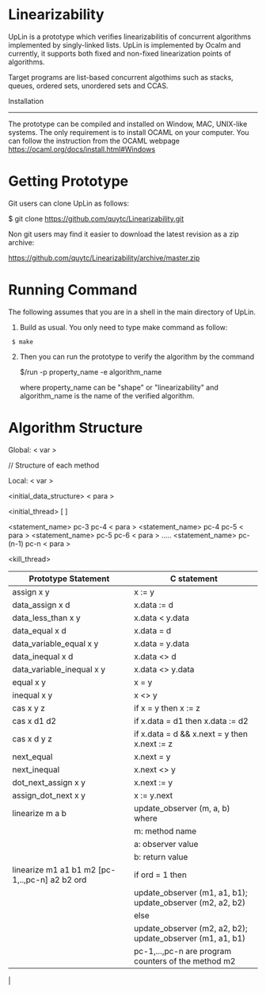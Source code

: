 # Linearizability

UpLin is a prototype which verifies linearizabilitis of concurrent algorithms implemented by singly-linked lists. 
UpLin is implemented by Ocalm and currently, it supports both fixed and non-fixed linearization points of algorithms. 

Target programs are list-based concurrent algothims such as stacks, queues, ordered sets, unordered sets and CCAS.

Installation
************

The prototype can be compiled and installed on Window, MAC, UNIX-like systems. The only requirement is to install OCAML on your 
computer.  You can follow the instruction from the OCAML webpage https://ocaml.org/docs/install.html#Windows  

Getting Prototype
===============

   Git users can clone UpLin as follows:

   $ git clone https://github.com/quytc/Linearizability.git

   Non git users may find it easier to download the latest revision as
   a zip archive:

   https://github.com/quytc/Linearizability/archive/master.zip

Running Command
==================

   The following assumes that you are in a shell in the main directory
   of UpLin.

   1. Build as usual. You only need to type make command as follow:
      
     $ make

   2. Then you can run the prototype to verify the algorithm by the command 
   
      $/run -p property_name -e algorithm_name

      where property_name can be "shape" or "linearizability" and algorithm_name is the name of the verified algorithm.

Algorithm Structure
==================   
  Global: < var >

// Structure of each method

 Local:   < var >

 <initial_data_structure> < para > 
 
<initial_thread> <pc-1> <pc-2>  [ <local var>]

  <statement_name> pc-3 pc-4 < para >
  <statement_name> pc-4 pc-5 < para >
  <statement_name> pc-5 pc-6 < para >
  .....
  <statement_name> pc-(n-1) pc-n < para >

 <kill_thread> <pc-n> <pc-1>

| Prototype Statement      | 	      C statement		    |
|--------------------------|--------------------------------|
| assign x y               |          x := y          	    |
| data_assign x d          |         x.data := d     	    |
| data_less_than x y       |         x.data < y.data         |
| data_equal x d           |         x.data = d      	    |
| data_variable_equal x y  |         x.data = y.data 	    |
| data_inequal x d          |         x.data <> d		|
| data_variable_inequal x y   | 			      x.data <> y.data|
|equal x y		|			      x = y|
|inequal x y		|	    x <> y|
|cas x y z 		|	   if x = y then x := z|
|cas x d1 d2 		|	  if x.data = d1 then x.data := d2|
|cas x d y z 		 |          if x.data = d && x.next = y then x.next := z|
|next_equal		|	    x.next = y|
|next_inequal		|	 x.next <> y|
|dot_next_assign x y 	|	    x.next := y|
|assign_dot_next x y	|	 x := y.next|
|linearize m a b	|	 update_observer (m, a, b) where |
| 		|	m: method name|
|		|	a:  observer value|
|		|	 b:  return value  |
|linearize m1 a1 b1 m2 [pc-1,..,pc-n]  a2 b2 ord  |  if ord = 1 then |
|                                                  |       update_observer (m1, a1, b1); update_observer (m2, a2, b2)|
|						|else |
|						 |   update_observer (m2, a2, b2); update_observer (m1, a1, b1)|
|						|pc-1,...,pc-n are program counters of the method m2|
|

